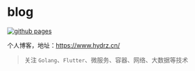 # blog

[![github pages](https://github.com/hydrz/blog/actions/workflows/gh-pages.yml/badge.svg)](https://github.com/hydrz/blog/actions/workflows/gh-pages.yml)

个人博客，地址：https://www.hydrz.cn/

> 关注 `Golang`、`Flutter`、微服务、容器、网络、大数据等技术
